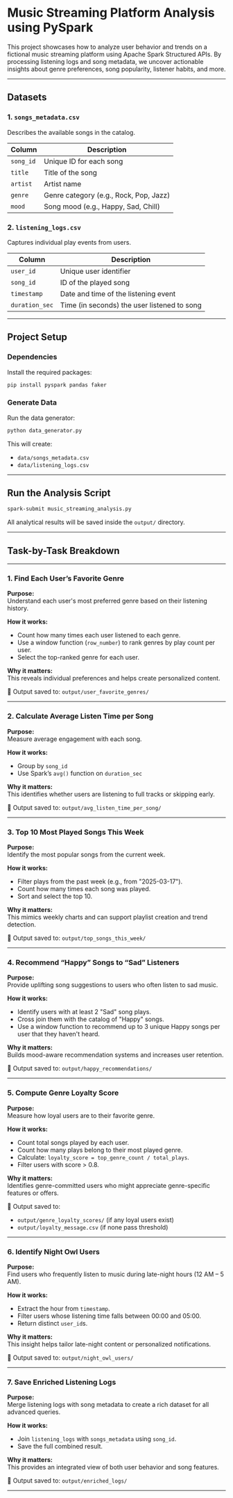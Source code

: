

# Music Streaming Platform Analysis using PySpark

This project showcases how to analyze user behavior and trends on a fictional music streaming platform using Apache Spark Structured APIs. By processing listening logs and song metadata, we uncover actionable insights about genre preferences, song popularity, listener habits, and more.

---

##  Datasets

### 1. `songs_metadata.csv`
Describes the available songs in the catalog.

| Column     | Description                                 |
|------------|---------------------------------------------|
| `song_id`  | Unique ID for each song                     |
| `title`    | Title of the song                           |
| `artist`   | Artist name                                 |
| `genre`    | Genre category (e.g., Rock, Pop, Jazz)      |
| `mood`     | Song mood (e.g., Happy, Sad, Chill)         |

### 2. `listening_logs.csv`
Captures individual play events from users.

| Column        | Description                                  |
|---------------|----------------------------------------------|
| `user_id`     | Unique user identifier                       |
| `song_id`     | ID of the played song                        |
| `timestamp`   | Date and time of the listening event         |
| `duration_sec`| Time (in seconds) the user listened to song  |

---

## Project Setup

### Dependencies

Install the required packages:

```bash
pip install pyspark pandas faker
```

###  Generate Data

Run the data generator:

```bash
python data_generator.py
```

This will create:
- `data/songs_metadata.csv`
- `data/listening_logs.csv`

---

##  Run the Analysis Script

```bash
spark-submit music_streaming_analysis.py
```

All analytical results will be saved inside the `output/` directory.

---

##  Task-by-Task Breakdown

---

### 1. Find Each User’s Favorite Genre

**Purpose:**  
Understand each user's most preferred genre based on their listening history.

**How it works:**
- Count how many times each user listened to each genre.
- Use a window function (`row_number`) to rank genres by play count per user.
- Select the top-ranked genre for each user.

**Why it matters:**  
This reveals individual preferences and helps create personalized content.

📁 Output saved to: `output/user_favorite_genres/`

---

###  2. Calculate Average Listen Time per Song

**Purpose:**  
Measure average engagement with each song.

**How it works:**
- Group by `song_id`
- Use Spark’s `avg()` function on `duration_sec`

**Why it matters:**  
This identifies whether users are listening to full tracks or skipping early.

📁 Output saved to: `output/avg_listen_time_per_song/`

---

###  3. Top 10 Most Played Songs This Week

**Purpose:**  
Identify the most popular songs from the current week.

**How it works:**
- Filter plays from the past week (e.g., from "2025-03-17").
- Count how many times each song was played.
- Sort and select the top 10.

**Why it matters:**  
This mimics weekly charts and can support playlist creation and trend detection.

📁 Output saved to: `output/top_songs_this_week/`

---

### 4. Recommend “Happy” Songs to “Sad” Listeners

**Purpose:**  
Provide uplifting song suggestions to users who often listen to sad music.

**How it works:**
- Identify users with at least 2 "Sad" song plays.
- Cross join them with the catalog of "Happy" songs.
- Use a window function to recommend up to 3 unique Happy songs per user that they haven't heard.

**Why it matters:**  
Builds mood-aware recommendation systems and increases user retention.

📁 Output saved to: `output/happy_recommendations/`

---

### 5. Compute Genre Loyalty Score

**Purpose:**  
Measure how loyal users are to their favorite genre.

**How it works:**
- Count total songs played by each user.
- Count how many plays belong to their most played genre.
- Calculate: `loyalty_score = top_genre_count / total_plays`.
- Filter users with score > 0.8.

**Why it matters:**  
Identifies genre-committed users who might appreciate genre-specific features or offers.

📁 Output saved to:  
- `output/genre_loyalty_scores/` (if any loyal users exist)  
- `output/loyalty_message.csv` (if none pass threshold)

---

### 6. Identify Night Owl Users

**Purpose:**  
Find users who frequently listen to music during late-night hours (12 AM – 5 AM).

**How it works:**
- Extract the hour from `timestamp`.
- Filter users whose listening time falls between 00:00 and 05:00.
- Return distinct `user_id`s.

**Why it matters:**  
This insight helps tailor late-night content or personalized notifications.

📁 Output saved to: `output/night_owl_users/`

---

###  7. Save Enriched Listening Logs

**Purpose:**  
Merge listening logs with song metadata to create a rich dataset for all advanced queries.

**How it works:**
- Join `listening_logs` with `songs_metadata` using `song_id`.
- Save the full combined result.

**Why it matters:**  
This provides an integrated view of both user behavior and song features.

📁 Output saved to: `output/enriched_logs/`

---

